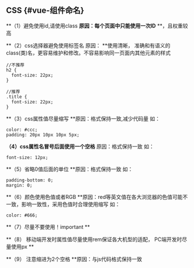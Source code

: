 ## CSS {#vue-组件命名}

**（1）避免使用id,请使用class    **原因：每个页面中只能使用一次ID** **，且权重较高

**（2）css选择器避免使用标签名 原因：  **使用清晰， 准确和有语义的class\(类\)名，更容易维护和修改。不容易影响同一页面内其他元素的样式

```
//不推荐
h2 {
  font-size: 22px;
}

//推荐
.title {
  font-size: 22px;
}
```

**（3）css属性值尽量缩写 **原因：格式保持一致,减少代码量 如：

```
color: #ccc;
padding: 20px 10px 10px 5px;
```

**（4）css属性名冒号后面使用一个空格**  原因：格式保持一致 如：

```
font-size: 12px;
```

**（5）省略0值后面的单位  **原因：格式保持一致 如：

```
padding-bottom: 0;
margin: 0;
```

**（6）颜色使用色值或者RGB  **原因：red等英文值在各大浏览器的色值可能不一致，影响一致性，采用色值时合理使用缩写 如：

```
color: #666;
```

**（7）尽量不要使用！important **

**（8） 移动端开发时属性值尽量使用rem保证各大机型的适配， PC端开发时尽量使用px **

**（9） 注意缩进为2个空格 **原因：与js代码格式保持一致

